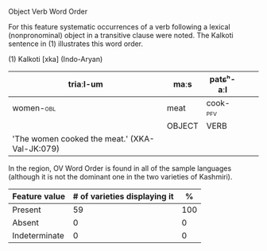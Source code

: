 Object Verb Word Order

For this feature systematic occurrences of a verb following a lexical
(nonpronominal) object in a transitive clause were noted. The Kalkoti
sentence in (1) illustrates this word order.

(1) Kalkoti \[xka\] (Indo-Aryan)

| triaːl-um                                     | maːs   | patɕʰ-aːl                               |     |     |
|-----------------------------------------------|--------|-----------------------------------------|-----|-----|
| women-<span class="smallcaps">obl</span>      | meat   | cook-<span class="smallcaps">pfv</span> |     |     |
|                                               | OBJECT | VERB                                    |     |     |
| 'The women cooked the meat.' (XKA-Val-JK:079) |        |                                         |     |     |

In the region, OV Word Order is found in all of the sample languages
(although it is not the dominant one in the two varieties of Kashmiri).

| Feature value | \# of varieties displaying it | \%  |
|---------------|-------------------------------|-----|
| Present       | 59                            | 100 |
| Absent        | 0                             | 0   |
| Indeterminate | 0                             | 0   |
